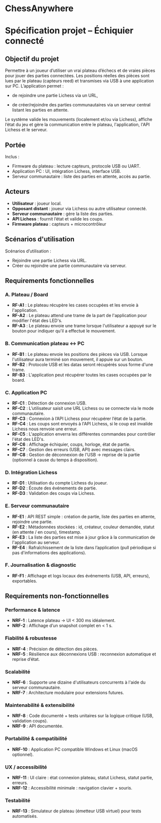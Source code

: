 # ChessAnywhere

# Spécification projet – Échiquier connecté

## Objectif du projet

Permettre à un joueur d’utiliser un vrai plateau d’échecs et de vraies pièces pour jouer des parties connectées.
Les positions réelles des pièces sont lues par le plateau (capteurs reed) et transmises via USB à une application sur PC.
L’application permet :

- de rejoindre une partie Lichess via un URL,

- de créer/rejoindre des parties communautaires via un serveur central listant les parties en attente.

Le système valide les mouvements (localement et/ou via Lichess), affiche l’état du jeu et gère la communication entre le plateau, l'application, l'API Lichess et le serveur.

## Portée

Inclus :

- Firmware du plateau : lecture capteurs, protocole USB ou UART.
- Application PC : UI, intégration Lichess, interface USB.
- Serveur communautaire : liste des parties en attente, accès au partie.

## Acteurs

- <b>Utilisateur</b> : joueur local.
- <b>Opposant distant</b> : joueur via Lichess ou autre utilisateur connecté.
- <b>Serveur communautaire</b> : gère la liste des parties.
- <b>API Lichess</b> : fournit l’état et valide les coups.
- <b>Firmware plateau</b> : capteurs + microcontrôleur

## Scénarios d'utilisation

Scénarios d’utilisation :

- Rejoindre une partie Lichess via URL.
- Créer ou rejoindre une partie communautaire via serveur.

## Requirements fonctionnelles

### A. Plateau / Board

- **RF-A1** : Le plateau récupère les cases occupées et les envoie à l'application.  
- **RF-A2** : Le plateau attend une trame de la part de l'application pour modifier l'état des LED's.  
- **RF-A3** : Le plateau envoie une trame lorsque l'utilisateur a appuyé sur le bouton pour indiquer qu'il a effectué le mouvement.  

### B. Communication plateau ↔ PC

- **RF-B1** : Le plateau envoie les positions des pièces via USB. Lorsque l'utilisateur aura terminé son mouvement, il appuie sur un bouton.  
- **RF-B2** : Protocole USB et les datas seront récupérés sous forme d'une trame.  
- **RF-B3** : L'application peut récupérer toutes les cases occupées par le board.  

### C. Application PC

- **RF-C1** : Détection de connexion USB.  
- **RF-C2** : L’utilisateur saisit une URL Lichess ou se connecte via le mode communautaire.  
- **RF-C3** : Connexion à l’API Lichess pour récupérer l’état de la partie.  
- **RF-C4** : Les coups sont envoyés à l'API Lichess, si le coup est invalide Lichess nous renvoie une erreur.  
- **RF-C5** : L'application enverra les différentes commandes pour contrôler l'état des LED's.  
- **RF-C6** : Affichage échiquier, coups, horloge, état de partie.  
- **RF-C7** : Gestion des erreurs (USB, API) avec messages clairs.  
- **RF-C8** : Gestion de déconnexion de l'USB → reprise de la partie (optionnel à cause du temps à disposition).  

### D. Intégration Lichess

- **RF-D1** : Utilisation du compte Lichess du joueur.  
- **RF-D2** : Écoute des événements de partie.  
- **RF-D3** : Validation des coups via Lichess.  

### E. Serveur communautaire

- **RF-E1** : API REST simple : création de partie, liste des parties en attente, rejoindre une partie.  
- **RF-E2** : Métadonnées stockées : id, créateur, couleur demandée, statut (en attente / en cours), timestamp.  
- **RF-E3** : La liste des parties est mise à jour grâce à la communication de l'application au serveur.  
- **RF-E4** : Rafraîchissement de la liste dans l’application (pull périodique si pas d'informations des applications).  

### F. Journalisation & diagnostic

- **RF-F1** : Affichage et logs locaux des événements (USB, API, erreurs), exportables.  


## Requirements non-fonctionnelles

### Performance & latence

- **NRF-1** : Latence plateau → UI < 300 ms idéalement.    
- **NRF-2** : Affichage d’un snapshot complet en < 1 s.  

### Fiabilité & robustesse

- **NRF-4** : Précision de détection des pièces.  
- **NRF-5** : Résilience aux déconnexions USB : reconnexion automatique et reprise d’état.   

### Scalabilité

- **NRF-6** : Supporte une dizaine d'utilisateurs concurrents à l'aide du serveur communautaire.  
- **NRF-7** : Architecture modulaire pour extensions futures.  

### Maintenabilité & extensibilité

- **NRF-8** : Code documenté + tests unitaires sur la logique critique (USB, validation coups).  
- **NRF-9** : API documentée.  

### Portabilité & compatibilité

- **NRF-10** : Application PC compatible Windows et Linux (macOS optionnel).

### UX / accessibilité

- **NRF-11** : UI claire : état connexion plateau, statut Lichess, statut partie, erreurs.  
- **NRF-12** : Accessibilité minimale : navigation clavier + souris.  

### Testabilité

- **NRF-13** : Simulateur de plateau (émetteur USB virtuel) pour tests automatisés.  


